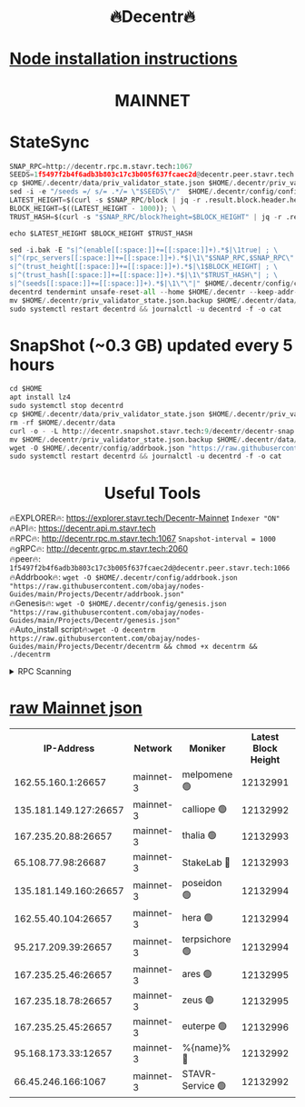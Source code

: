 <h1 align="center"> 🔥Decentr🔥</h1>

[Node installation instructions](https://github.com/obajay/nodes-Guides/tree/main/Projects/Decentr)
=
<h1 align="center"> MAINNET</h1>

# StateSync
```python
SNAP_RPC=http://decentr.rpc.m.stavr.tech:1067
SEEDS=1f5497f2b4f6adb3b803c17c3b005f637fcaec2d@decentr.peer.stavr.tech:1066
cp $HOME/.decentr/data/priv_validator_state.json $HOME/.decentr/priv_validator_state.json.backup
sed -i -e "/seeds =/ s/= .*/= \"$SEEDS\"/"  $HOME/.decentr/config/config.toml
LATEST_HEIGHT=$(curl -s $SNAP_RPC/block | jq -r .result.block.header.height); \
BLOCK_HEIGHT=$((LATEST_HEIGHT - 1000)); \
TRUST_HASH=$(curl -s "$SNAP_RPC/block?height=$BLOCK_HEIGHT" | jq -r .result.block_id.hash)

echo $LATEST_HEIGHT $BLOCK_HEIGHT $TRUST_HASH

sed -i.bak -E "s|^(enable[[:space:]]+=[[:space:]]+).*$|\1true| ; \
s|^(rpc_servers[[:space:]]+=[[:space:]]+).*$|\1\"$SNAP_RPC,$SNAP_RPC\"| ; \
s|^(trust_height[[:space:]]+=[[:space:]]+).*$|\1$BLOCK_HEIGHT| ; \
s|^(trust_hash[[:space:]]+=[[:space:]]+).*$|\1\"$TRUST_HASH\"| ; \
s|^(seeds[[:space:]]+=[[:space:]]+).*$|\1\"\"|" $HOME/.decentr/config/config.toml
decentrd tendermint unsafe-reset-all --home $HOME/.decentr --keep-addr-book
mv $HOME/.decentr/priv_validator_state.json.backup $HOME/.decentr/data/priv_validator_state.json
sudo systemctl restart decentrd && journalctl -u decentrd -f -o cat
```
# SnapShot (~0.3 GB) updated every 5 hours
```python
cd $HOME
apt install lz4
sudo systemctl stop decentrd
cp $HOME/.decentr/data/priv_validator_state.json $HOME/.decentr/priv_validator_state.json.backup
rm -rf $HOME/.decentr/data
curl -o - -L http://decentr.snapshot.stavr.tech:9/decentr/decentr-snap.tar.lz4 | lz4 -c -d - | tar -x -C $HOME/.decentr --strip-components 2
mv $HOME/.decentr/priv_validator_state.json.backup $HOME/.decentr/data/priv_validator_state.json
wget -O $HOME/.decentr/config/addrbook.json "https://raw.githubusercontent.com/obajay/nodes-Guides/main/Projects/Decentr/addrbook.json"
sudo systemctl restart decentrd && journalctl -u decentrd -f -o cat
```

 <h1 align="center"> Useful Tools</h1>

🔥EXPLORER🔥:     https://explorer.stavr.tech/Decentr-Mainnet        `Indexer "ON"` \
🔥API🔥:          https://decentr.api.m.stavr.tech \
🔥RPC🔥:          http://decentr.rpc.m.stavr.tech:1067              `Snapshot-interval = 1000` \
🔥gRPC🔥:         http://decentr.grpc.m.stavr.tech:2060 \
🔥peer🔥:         `1f5497f2b4f6adb3b803c17c3b005f637fcaec2d@decentr.peer.stavr.tech:1066` \
🔥Addrbook🔥:  `wget -O $HOME/.decentr/config/addrbook.json "https://raw.githubusercontent.com/obajay/nodes-Guides/main/Projects/Decentr/addrbook.json"` \
🔥Genesis🔥:  `wget -O $HOME/.decentr/config/genesis.json "https://raw.githubusercontent.com/obajay/nodes-Guides/main/Projects/Decentr/genesis.json"` \
🔥Auto_install script🔥:`wget -O decentrm https://raw.githubusercontent.com/obajay/nodes-Guides/main/Projects/Decentr/decentrm && chmod +x decentrm && ./decentrm`

<details>
<summary>RPC Scanning</summary>

<h2 align="center"> We scan nodes in real time every 4 hours. And we provide the final result of RPC endpoints.
We cannot influence the operation of these nodes in any way. </h2>


```python
If Voting Power is higher than 0 --> then the Node is a validator of the network and may be subject to attack and be a potential threat to the chain.
```
```python
We marked such validators with a red symbol
```

</details>

[raw Mainnet json](https://rpc-check.decentrm.stavr.tech/decentrm/rpc-decentrm-result.json)
=



<table><tr><th>IP-Address</th><th>Network</th><th>Moniker</th><th>Latest Block Height</th><th>Earliest Block Height</th><th>Catching Up</th><th>Tx Index</th><th>Voting Power</th><th>Scan Time</th></tr><tr><td>162.55.160.1:26657</td><td>mainnet-3</td><td>melpomene 🟢</td><td>12132991</td><td>1688950</td><td>False</td><td>on</td><td>0</td><td>2023-12-25T23:44:48.639963266UTC</td></tr><tr><td>135.181.149.127:26657</td><td>mainnet-3</td><td>calliope 🟢</td><td>12132992</td><td>1688950</td><td>False</td><td>on</td><td>0</td><td>2023-12-25T23:44:53.042691684UTC</td></tr><tr><td>167.235.20.88:26657</td><td>mainnet-3</td><td>thalia 🟢</td><td>12132993</td><td>1688950</td><td>False</td><td>on</td><td>0</td><td>2023-12-25T23:44:58.694782460UTC</td></tr><tr><td>65.108.77.98:26687</td><td>mainnet-3</td><td>StakeLab 🔴</td><td>12132993</td><td>1688950</td><td>False</td><td>on</td><td>5388008</td><td>2023-12-25T23:44:59.059351223UTC</td></tr><tr><td>135.181.149.160:26657</td><td>mainnet-3</td><td>poseidon 🟢</td><td>12132994</td><td>1688950</td><td>False</td><td>on</td><td>0</td><td>2023-12-25T23:45:01.761147220UTC</td></tr><tr><td>162.55.40.104:26657</td><td>mainnet-3</td><td>hera 🟢</td><td>12132994</td><td>1688950</td><td>False</td><td>on</td><td>0</td><td>2023-12-25T23:45:04.031139805UTC</td></tr><tr><td>95.217.209.39:26657</td><td>mainnet-3</td><td>terpsichore 🟢</td><td>12132994</td><td>1688950</td><td>False</td><td>on</td><td>0</td><td>2023-12-25T23:45:06.463652396UTC</td></tr><tr><td>167.235.25.46:26657</td><td>mainnet-3</td><td>ares 🟢</td><td>12132995</td><td>1688950</td><td>False</td><td>on</td><td>0</td><td>2023-12-25T23:45:08.779454449UTC</td></tr><tr><td>167.235.18.78:26657</td><td>mainnet-3</td><td>zeus 🟢</td><td>12132995</td><td>1688950</td><td>False</td><td>on</td><td>0</td><td>2023-12-25T23:45:11.132220665UTC</td></tr><tr><td>167.235.25.45:26657</td><td>mainnet-3</td><td>euterpe 🟢</td><td>12132996</td><td>1688950</td><td>False</td><td>on</td><td>0</td><td>2023-12-25T23:45:13.553092476UTC</td></tr><tr><td>95.168.173.33:12657</td><td>mainnet-3</td><td>%{name}% 🔴</td><td>12132992</td><td>8964001</td><td>False</td><td>on</td><td>4173672</td><td>2023-12-25T23:44:54.281090316UTC</td></tr><tr><td>66.45.246.166:1067</td><td>mainnet-3</td><td>STAVR-Service 🟢</td><td>12132992</td><td>12130001</td><td>False</td><td>on</td><td>0</td><td>2023-12-25T23:44:53.715721437UTC</td></tr></table>